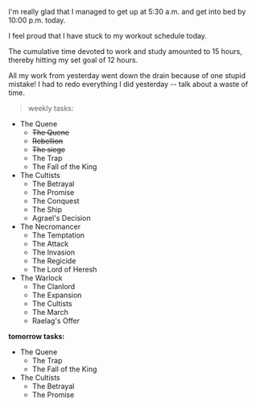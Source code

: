 I'm really glad that I managed to get up at 5:30 a.m. and get into bed by 10:00 p.m. today.

I feel proud that I have stuck to my workout schedule today.

The cumulative time devoted to work and study amounted to 15 hours, thereby hitting my set goal of 12 hours.

All my work from yesterday went down the drain because of one stupid mistake! I had to redo everything I did yesterday -- talk about a waste of time.
> weekly tasks:
+ The Quene
  + ~~The Quene~~
  + ~~Rebellion~~
  + ~~The siege~~
  + The Trap
  + The Fall of the King
+ The Cultists
  + The Betrayal
  + The Promise
  + The Conquest
  + The Ship
  + Agrael's Decision
+ The Necromancer
  + The Temptation
  + The Attack
  + The Invasion
  + The Regicide
  + The Lord of Heresh
+ The Warlock
  + The Clanlord
  + The Expansion
  + The Cultists
  + The March
  + Raelag's Offer

**tomorrow tasks:**
+ The Quene
  + The Trap
  + The Fall of the King
+ The Cultists
  + The Betrayal
  + The Promise

